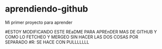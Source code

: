 # aprendiendo-github
Mi primer proyecto para aprender


#ESTOY MODIFICANDO ESTE REaDME PARA APREnDER MAS DE GITHUB Y COMO LO FETCHEO Y MERGEO SIN HACER LAS DOS COSAS POR SEPARADO
#R: SE HACE CON PULLLLLLL
